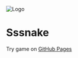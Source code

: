 ![Logo](https://imgur.com/Rjn1Fxt.jpg)
# Sssnake

Try game on [GitHub Pages](https://jpawlak96.github.io/Sssnake/)
